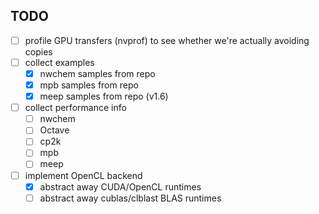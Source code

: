 TODO
----

- [ ] profile GPU transfers (nvprof) to see whether we're actually avoiding copies
- [ ] collect examples
  - [x] nwchem samples from repo
  - [x] mpb samples from repo
  - [x] meep samples from repo (v1.6)
- [ ] collect performance info 
  - [ ] nwchem
  - [ ] Octave
  - [ ] cp2k
  - [ ] mpb
  - [ ] meep
- [ ] implement OpenCL backend
  - [x] abstract away CUDA/OpenCL runtimes
  - [ ] abstract away cublas/clblast BLAS runtimes
